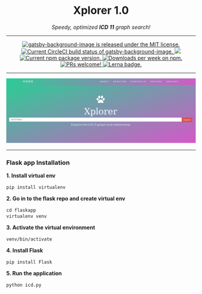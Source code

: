 <h1 align="center">
  Xplorer 1.0
</h1>
<p align="center">
  <i> Speedy, optimized <strong>ICD 11</strong> graph search!</i>
</p>

--------------------------------

<p align="center">
  <a href="https://github.com/timhagn/gatsby-background-image/blob/master/LICENSE">
    <img src="https://img.shields.io/badge/license-MIT-blue.svg" alt="gatsby-background-image is released under the MIT license." />
  </a>
  <a href="https://circleci.com/gh/timhagn/gatsby-background-image">
    <img src="https://circleci.com/gh/timhagn/gatsby-background-image.svg?style=shield" alt="Current CircleCI build status of gatsby-background-image." />
  </a>
  <a href="https://codecov.io/gh/timhagn/gatsby-background-image">
    <img src="https://codecov.io/gh/timhagn/gatsby-background-image/branch/master/graph/badge.svg" />
  </a>
  <a href="https://www.npmjs.org/package/gatsby-background-image">
    <img src="https://img.shields.io/npm/v/gatsby-background-image.svg" alt="Current npm package version." />
  </a>
  <a href="https://npmcharts.com/compare/gatsby-background-image?minimal=true">
    <img src="https://img.shields.io/npm/dw/gatsby-background-image.svg" alt="Downloads per week on npm." />
  </a>
  <a href="https://github.com/timhagn/gatsby-background-image/blob/master/CONTRIBUTING.md">
    <img src="https://img.shields.io/badge/PRs-welcome-brightgreen.svg" alt="PRs welcome!" />
  </a>
  <a href="https://lerna.js.org/">
    <img src="https://img.shields.io/badge/maintained%20with-lerna-0a7bbb.svg" alt="Lerna badge." />
  </a>  
</p>

------------------------------------

![img](img/explorer.png)


---------------------------------


### Flask app Installation


**1. Install virtual env**
```
pip install virtualenv
```

**2. Go in to the flask repo and create virtual env**

```
cd flaskapp
virtualenv venv
```

**3. Activate the virtual environment**
```
venv/bin/activate
```

**4. Install Flask**
```
pip install Flask
```

**5. Run the application**
```
python icd.py
```
